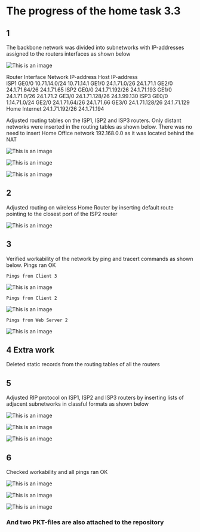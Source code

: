 # The progress of the home task 3.3

 ## 1
The backbone network was divided into subnetworks with IP-addresses assigned to the routers interfaces as shown below

![This is an image](https://github.com/Ihor-2022/DevOps_online_Kyiv_2022Q1Q2/blob/master/m3/task3.3/001.png)

Router 	Interface 	Network IP-address 	Host IP-address 	
ISP1 		GE0/0 		10.71.14.0/24 	10.71.14.1 
            GE1/0 		24.1.71.0/26 	24.1.71.1 
            GE2/0 		24.1.71.64/26 	24.1.71.65
ISP2 		GE0/0 		24.1.71.192/26 	24.1.71.193 
            GE1/0 		24.1.71.0/26 	24.1.71.2 
            GE3/0 		24.1.71.128/26 	24.1.99.130 
ISP3 		GE0/0 		1.14.71.0/24
            GE2/0 		24.1.71.64/26 	24.1.71.66 
            GE3/0 		24.1.71.128/26 	24.1.71.129 
Home 		Internet 	24.1.71.192/26 	24.1.71.194

Adjusted routing tables on the ISP1, ISP2 and ISP3 routers. Only distant networks were inserted in the routing tables as shown below. There was no need to insert Home Office network 192.168.0.0 as it was located behind the NAT

![This is an image](https://github.com/Ihor-2022/DevOps_online_Kyiv_2022Q1Q2/blob/master/m3/task3.3/002.png)

![This is an image](https://github.com/Ihor-2022/DevOps_online_Kyiv_2022Q1Q2/blob/master/m3/task3.3/003.png)

![This is an image](https://github.com/Ihor-2022/DevOps_online_Kyiv_2022Q1Q2/blob/master/m3/task3.3/004.png)

 ## 2
Adjusted routing on wireless Home Router by inserting default route pointing to the closest port of the ISP2 router

![This is an image](https://github.com/Ihor-2022/DevOps_online_Kyiv_2022Q1Q2/blob/master/m3/task3.3/005.png)

 ## 3
Verified workability of the network by ping and tracert commands as shown below. Pings ran OK

    Pings from Client 3

![This is an image](https://github.com/Ihor-2022/DevOps_online_Kyiv_2022Q1Q2/blob/master/m3/task3.3/006.png) 

    Pings from Client 2

![This is an image](https://github.com/Ihor-2022/DevOps_online_Kyiv_2022Q1Q2/blob/master/m3/task3.3/007.png)

    Pings from Web Server 2

![This is an image](https://github.com/Ihor-2022/DevOps_online_Kyiv_2022Q1Q2/blob/master/m3/task3.3/008.png)

 ## 4 Extra work
Deleted static records from the routing tables of all the routers

 ## 5
Adjusted RIP protocol on ISP1, ISP2 and ISP3 routers by inserting lists of adjacent subnetworks in classful formats as shown below

![This is an image](https://github.com/Ihor-2022/DevOps_online_Kyiv_2022Q1Q2/blob/master/m3/task3.3/009.png)

![This is an image](https://github.com/Ihor-2022/DevOps_online_Kyiv_2022Q1Q2/blob/master/m3/task3.3/010.png)

![This is an image](https://github.com/Ihor-2022/DevOps_online_Kyiv_2022Q1Q2/blob/master/m3/task3.3/011.png)

 ## 6
Checked workability and all pings ran OK

![This is an image](https://github.com/Ihor-2022/DevOps_online_Kyiv_2022Q1Q2/blob/master/m3/task3.3/012.png)

![This is an image](https://github.com/Ihor-2022/DevOps_online_Kyiv_2022Q1Q2/blob/master/m3/task3.3/013.png)

![This is an image](https://github.com/Ihor-2022/DevOps_online_Kyiv_2022Q1Q2/blob/master/m3/task3.3/014.png)

### And two PKT-files are also attached to the repository